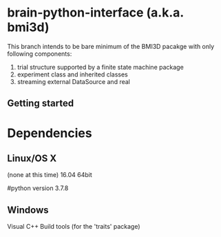 brain-python-interface (a.k.a. bmi3d)
====================================
This branch intends to be bare minimum of the BMI3D pacakge with only following components:
1. trial structure supported by a finite state machine package
2. experiment class and inherited classes
3. streaming external DataSource and real

Getting started
---------------
# Dependencies
## Linux/OS X
(none at this time)
16.04 64bit

#python version
3.7.8

## Windows
Visual C++ Build tools (for the 'traits' package)
